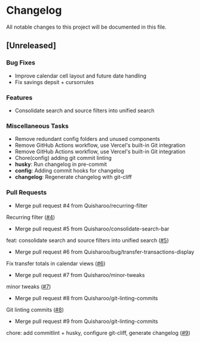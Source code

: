 # Changelog

All notable changes to this project will be documented in this file.

## [Unreleased]

### Bug Fixes

- Improve calendar cell layout and future date handling
- Fix savings depsit + cursorrules

### Features

- Consolidate search and source filters into unified search

### Miscellaneous Tasks

- Remove redundant config folders and unused components
- Remove GitHub Actions workflow, use Vercel's built-in Git integration
- Remove GitHub Actions workflow, use Vercel's built-in Git integration
- Chore(config) adding git commit linting
- **husky**: Run changelog in pre-commit
- **config**: Adding commit hooks for changelog
- **changelog**: Regenerate changelog with git-cliff

### Pull Requests

- Merge pull request #4 from Quisharoo/recurring-filter

Recurring filter ([#4](https://github.com/Quisharoo/revolut-calendar/pull/4))
- Merge pull request #5 from Quisharoo/consolidate-search-bar

feat: consolidate search and source filters into unified search ([#5](https://github.com/Quisharoo/revolut-calendar/pull/5))
- Merge pull request #6 from Quisharoo/bug/transfer-transactions-display

Fix transfer totals in calendar views ([#6](https://github.com/Quisharoo/revolut-calendar/pull/6))
- Merge pull request #7 from Quisharoo/minor-tweaks

minor tweaks ([#7](https://github.com/Quisharoo/revolut-calendar/pull/7))
- Merge pull request #8 from Quisharoo/git-linting-commits

Git linting commits ([#8](https://github.com/Quisharoo/revolut-calendar/pull/8))
- Merge pull request #9 from Quisharoo/git-linting-commits

chore: add commitlint + husky, configure git-cliff, generate changelog ([#9](https://github.com/Quisharoo/revolut-calendar/pull/9))

<!-- generated by git-cliff -->
